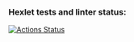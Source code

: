 ### Hexlet tests and linter status:
[![Actions Status](https://github.com/AAvchinnikova/java-project-72/actions/workflows/hexlet-check.yml/badge.svg)](https://github.com/AAvchinnikova/java-project-72/actions)